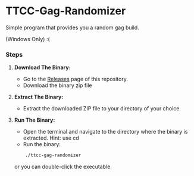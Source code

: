 # TTCC-Gag-Randomizer
Simple program that provides you a random gag build. 

(Windows Only) :( 
### Steps

1. **Download The Binary:**
	- Go to the [Releases](https://github.com/yourusername/your-repo-name/releases) page of this repository.
    - Download the binary zip file

2. **Extract The Binary:**
	- Extract the downloaded ZIP file to your directory of your choice.

3. **Run The Binary:**
	- Open the terminal and navigate to the directory where the binary is extracted. Hint: use cd <directory>
	- Run the binary:
	```sh
		./ttcc-gag-randomizer
	```
	or you can double-click the executable.
